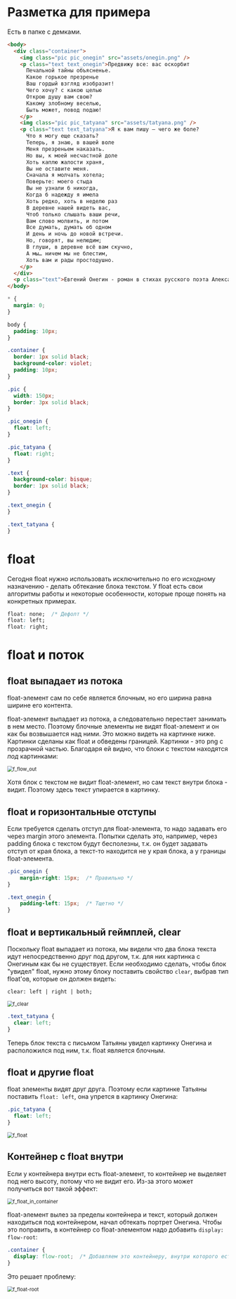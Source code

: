 # Разметка для примера

Есть в папке с демками.

```html
<body>
  <div class="container">
    <img class="pic pic_onegin" src="assets/onegin.png" />
    <p class="text text_onegin">Предвижу все: вас оскорбит
      Печальной тайны объясненье.
      Какое горькое презренье
      Ваш гордый взгляд изобразит!
      Чего хочу? с какою целью
      Открою душу вам свою?
      Какому злобному веселью,
      Быть может, повод подаю!
    </p>
    <img class="pic pic_tatyana" src="assets/tatyana.png" />
    <p class="text text_tatyana">Я к вам пишу — чего же боле?
      Что я могу еще сказать?
      Теперь, я знаю, в вашей воле
      Меня презреньем наказать.
      Но вы, к моей несчастной доле
      Хоть каплю жалости храня,
      Вы не оставите меня.
      Сначала я молчать хотела;
      Поверьте: моего стыда
      Вы не узнали б никогда,
      Когда б надежду я имела
      Хоть редко, хоть в неделю раз
      В деревне нашей видеть вас,
      Чтоб только слышать ваши речи,
      Вам слово молвить, и потом
      Все думать, думать об одном
      И день и ночь до новой встречи.
      Но, говорят, вы нелюдим;
      В глуши, в деревне всё вам скучно,
      А мы… ничем мы не блестим,
      Хоть вам и рады простодушно.
    </p>
  </div>
  <p class="text">Евгений Онегин - роман в стихах русского поэта Александра Сергеевича Пушкина,  начат 9 мая 1823 года и закончен 5 октября 1831 года.  Повествование ведётся от имени безымянного автора.</p>
</body>
```

```css
* {
  margin: 0;
}

body {
  padding: 10px;
}

.container {
  border: 1px solid black;
  background-color: violet;
  padding: 10px;
}

.pic {
  width: 150px;
  border: 3px solid black;
}

.pic_onegin {
  float: left;
}

.pic_tatyana {
  float: right;
}

.text {
  background-color: bisque;
  border: 1px solid black;
}

.text_onegin {
}

.text_tatyana {
}
```

# float

Сегодня float нужно использовать исключительно по его исходному назначению - делать обтекание блока текстом. У float есть свои алгоритмы работы и некоторые особенности, которые проще понять на конкретных примерах.

```css
float: none;  /* Дефолт */
float: left;
float: right;
```

# float и поток

## float выпадает из потока

float-элемент сам по себе является блочным, но его ширина равна ширине его контента.

float-элемент выпадает из потока, а следовательно перестает занимать в нем место. Поэтому блочные элементы не видят float-элемент и он как бы возвышается над ними. Это можно видеть на картинке ниже. Картинки сделаны как float и обведены границей. Картинки - это png с прозрачной частью. Благодаря ей видно, что блоки с текстом находятся *под* картинками:

<img src="img/f_flow_out.png" alt="f_flow_out" style="zoom:80%;" />

Хотя блок с текстом не видит float-элемент, но сам текст внутри блока - видит. Поэтому здесь текст упирается в картинку.

## float и горизонтальные отступы

Если требуется сделать отступ для float-элемента, то надо задавать его через margin этого элемента. Попытки сделать это, например, через padding блока с текстом будут бесполезны, т.к. он будет задавать отступ от края блока, а текст-то находится не у края блока, а у границы float-элемента.

```css
.pic_onegin {
    margin-right: 15px;  /* Правильно */
}
```

```css
.text_onegin {
    padding-left: 15px;  /* Тщетно */
}
```

## float и вертикальный геймплей, clear

Поскольку float выпадает из потока, мы видели что два блока текста идут непосредственно друг под другом, т.к. для них картинка с Онегиным как бы не существует. Если необходимо сделать, чтобы блок "увидел" float, нужно этому блоку поставить свойство `clear`, выбрав тип float'ов, которые он должен видеть:

```
clear: left | right | both;
```

<img src="img/f_clear.png" alt="f_clear" style="zoom:80%;" />

```css
.text_tatyana {
  clear: left;
}
```

Теперь блок текста с письмом Татьяны увидел картинку Онегина и расположился под ним, т.к. float является блочным.

## float и другие float

float элементы видят друг друга. Поэтому если картинке Татьяны поставить `float: left`, она упрется в картинку Онегина:

```css
.pic_tatyana {
  float: left;
}
```

<img src="img/f_float.png" alt="f_float" style="zoom:80%;" />

 ## Контейнер с float внутри

Если у контейнера внутри есть float-элемент, то контейнер не выделяет под него высоту, потому что не видит его. Из-за этого может получиться вот такой эффект:

<img src="img/f_float_in_container.png" alt="f_float_in_container" style="zoom:80%;" />

float-элемент вылез за пределы контейнера и текст, который должен находиться под контейнером, начал обтекать портрет Онегина. Чтобы это поправить, в контейнер со float-элементом надо добавить `display: flow-root`:

```css
.container {
  display: flow-root;  /* Добавляем это контейнеру, внутри которого есть float-элемент */
}
```

Это решает проблему:

<img src="img/f_float-root.png" alt="f_float-root" style="zoom:80%;" />